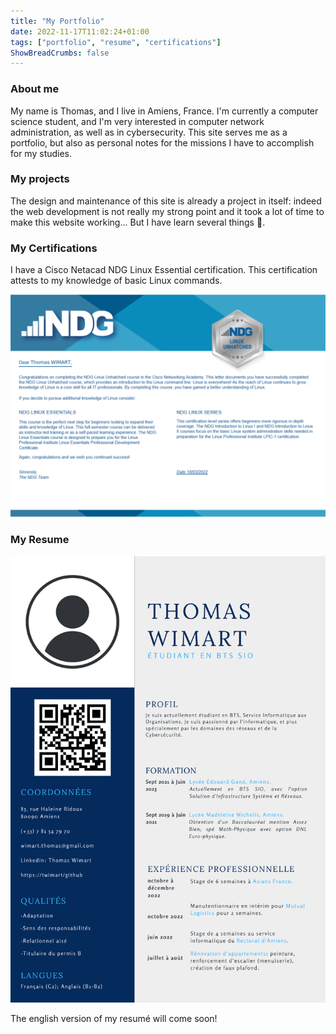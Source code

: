 ```yaml
---
title: "My Portfolio"
date: 2022-11-17T11:02:24+01:00
tags: ["portfolio", "resume", "certifications"]
ShowBreadCrumbs: false
---
```



### About me ###

My name is Thomas, and I live in Amiens, France. I'm currently a computer science student, and I'm very interested in computer network administration, as well as in cybersecurity.
This site serves me as a portfolio, but also as personal notes for the missions I have to accomplish for my studies.

### My projects ###

The design and maintenance of this site is already a project in itself: indeed the web development is not really my strong point and it took a lot of time to make this website working... But I have learn several things 🙂.

### My Certifications ###

I have a Cisco Netacad NDG Linux Essential certification. This certification attests to my knowledge of basic Linux commands.

![certif linux](/images/certif-linux.png)

### My Resume ###

![cv](/images/cv.png)

The english version of my resumé will come soon!
